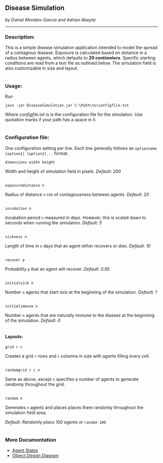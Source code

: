 ## Disease Simulation
*by Daniel Morales-Garcia and Adrian Abeyta*
___
### Description:
This is a simple disease simulation application intended to model the 
spread of a contagious disease. Exposure is calculated based on distance 
in a radius between agents, which defaults to **20 centimeters**. 
Specific starting conditions are read from a text file as outlined below. 
The simulation field is also customizable in size and layout. 
<br /><br />
### Usage:
Run

`java -jar DiseaseSimulation.jar C:\Path\to\configfile.txt`

Where *configfile.txt* is is the configuration file for the simulation. 
Use quotation marks if your path has a space in it.
<br /><br />
### Configuration file:
One configuration setting per line.
Each line generally follows an `optionname [option1] [option2]...` format.

    dimensions width height
Width and height of simulation field in pixels. *Default: 200*
<br /><br />

    exposuredistance n
Radius of distance `n` cm of contagiousness between agents. *Default: 20*
<br /><br />

    incubation n
Incubation period `n` measured in days. However, this is scaled down to 
seconds when running the simulation. *Default: 5*
<br /><br />

    sickness n
Length of time in `n` days that an agent either recovers or dies. *Default: 10*
<br /><br />

    recover p
Probability `p` that an agent will recover. *Default: 0.95*
<br /><br />

    initialsick n
Number `n` agents  that start sick at the beginning of the simulation. 
*Default: 1*
<br /><br />

    initialimmune n
Number `n` agents that are naturally immune to the disease at the beginning 
of the simulation. *Default: 0*
<br /><br />

#### Layouts:
    grid r c
Creates a grid `r` rows and `c` columns in size with agents filling every cell.
<br /><br />

    randomgrid r c n
Same as above, except `n` specifies a number of agents to generate randomly 
throughout the grid.
<br /><br />

    random n
Generates `n` agents and places places them randomly throughout the simulation 
field area.

*Default: Randomly place 100 agents  or `random 100`*
<br /><br />
### More Documentation
- [Agent States](doc/DiseaseSimulationAgentStates.pdf)
- [Object Design Diagram](doc/ObjectDesignDiagram.pdf)